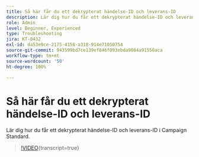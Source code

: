 ```yaml
---
title: Så här får du ett dekrypterat händelse-ID och leverans-ID
description: Lär dig hur du får ett dekrypterat händelse-ID och leverans-ID i Campaign Standard.
role: Admin
level: Beginner, Experienced
type: Troubleshooting
jira: KT-8432
exl-id: da53e9ce-2175-4158-a318-914e71050754
source-git-commit: 943599bd7ce139ef846f093ebda9084a91550aca
workflow-type: tm+mt
source-wordcount: '50'
ht-degree: 100%

---
```


# Så här får du ett dekrypterat händelse-ID och leverans-ID

Lär dig hur du får ett dekrypterat händelse-ID och leverans-ID i Campaign Standard.

>[!VIDEO](https://video.tv.adobe.com/v/335989?learn=on){transcript=true}
